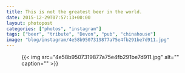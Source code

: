 ```yaml
---
title: This is not the greatest beer in the world.
date: 2015-12-29T07:57:13+00:00
layout: photopost
categories: ["photos", "instagram"]
tags: ["beer", "tribute", "Devon", "pub", "chinahouse"]
image: "blog/instagram/4e58b9507319877a75e4fb291be7d911.jpg"
---
```


<figure class="photo photo--square">
  {{< img src="4e58b9507319877a75e4fb291be7d911.jpg" alt="" caption="" >}}

</figure>


